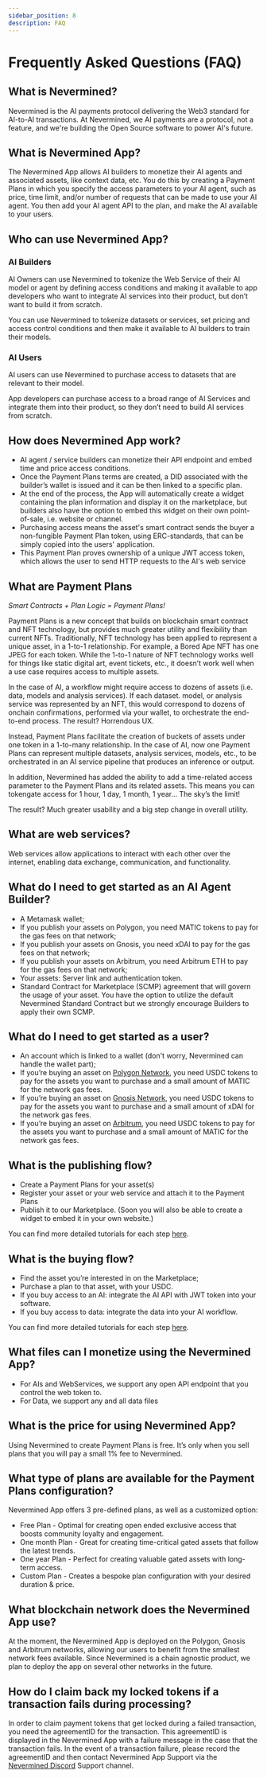 ```yaml
---
sidebar_position: 8 
description: FAQ
---
```


# Frequently Asked Questions (FAQ)

## What is Nevermined?

Nevermined is the AI payments protocol delivering the Web3 standard for AI-to-AI transactions. At Nevermined, we AI payments are a protocol, not a feature, and we're building the Open Source software to power AI's future.

## What is Nevermined App?

The Nevermined App allows AI builders to monetize their AI agents and associated assets, like context data, etc. You do this by creating a Payment Plans in which you specify the access parameters to your AI agent, such as price, time limit, and/or number of requests that can be made to use your AI agent. You then add your AI agent API to the plan, and make the AI available to your users.

## Who can use Nevermined App?

### AI Builders

AI Owners can use Nevermined to tokenize the Web Service of their AI model or agent by defining access conditions and making it available to app developers who want to integrate AI services into their product, but don’t want to build it from scratch.

You can use Nevermined to tokenize datasets or services, set pricing and access control conditions and then make it available to AI builders to train their models.

### AI Users

AI users can use Nevermined to purchase access to datasets that are relevant to their model.

App developers can purchase access to a broad range of AI Services and integrate them into their product, so they don’t need to build AI services from scratch.  

## How does Nevermined App work?

* AI agent / service builders can monetize their API endpoint and embed time and price access conditions.
* Once the Payment Plans terms are created, a DID associated with the builder’s wallet is issued and it can be then linked to a specific plan.
* At the end of the process, the App will automatically create a widget containing the plan information and display it on the marketplace, but builders also have the option to embed this widget on their own point-of-sale, i.e. website or channel.
* Purchasing access means the asset's smart contract sends the buyer a non-fungible Payment Plan token, using ERC-standards, that can be simply copied into the users' application.
* This Payment Plan proves ownership of a unique JWT access token, which allows the user to send HTTP requests to the AI's web service

## What are Payment Plans

*Smart Contracts + Plan Logic = Payment Plans!*

Payment Plans is a new concept that builds on blockchain smart contract and NFT technology, but provides much greater utility and flexibility than current NFTs. Traditionally, NFT technology has been applied to represent a unique asset, in a 1-to-1 relationship. For example, a Bored Ape NFT has one JPEG for each token. While the 1-to-1 nature of NFT technology works well for things like static digital art, event tickets, etc., it doesn’t work well when a use case requires access to multiple assets.

In the case of AI, a workflow might require access to dozens of assets (i.e. data, models and analysis services). If each dataset. model, or analysis service was represented by an NFT, this would correspond to dozens of onchain confirmations, performed via your wallet, to orchestrate the end-to-end process. The result? Horrendous UX.

Instead, Payment Plans facilitate the creation of buckets of assets under one token in a 1-to-many relationship. In the case of AI, now one Payment Plans can represent multiple datasets, analysis services, models, etc., to be orchestrated in an AI service pipeline that produces an inference or output.

In addition, Nevermined has added the ability to add a time-related access parameter to the Payment Plans and its related assets. This means you can tokengate access for 1 hour, 1 day, 1 month, 1 year… The sky’s the limit!

The result? Much greater usability and a big step change in overall utility.

## What are web services?

Web services allow applications to interact with each other over the internet, enabling data exchange, communication, and functionality.

## What do I need to get started as an AI Agent Builder?

* A Metamask wallet;
* If you publish your assets on Polygon, you need MATIC tokens to pay for the gas fees on that network;
* If you publish your assets on Gnosis, you need xDAI to pay for the gas fees on that network;
* If you publish your assets on Arbitrum, you need Arbitrum ETH to pay for the gas fees on that network;
* Your assets: Server link and authentication token.
* Standard Contract for Marketplace (SCMP) agreement that will govern the usage of your asset. You have the option to utilize the default Nevermined Standard Contract but we strongly encourage Builders to apply their own SCMP.

## What do I need to get started as a user?

* An account which is linked to a wallet (don't worry, Nevermined can handle the wallet part);
* If you’re buying an asset on [Polygon Network](https://matic.nevermined.app/), you need USDC tokens to pay for the assets you want to purchase and a small amount of MATIC for the network gas fees.
* If you’re buying an asset on [Gnosis Network](https://gnosis.nevermined.app/), you need USDC tokens to pay for the assets you want to purchase and a small amount of xDAI for the network gas fees.
* If you’re buying an asset on [Arbitrum](https://nevermined.app/), you need USDC tokens to pay for the assets you want to purchase and a small amount of MATIC for the network gas fees.

## What is the publishing flow?

* Create a Payment Plans for your asset(s)
* Register your asset or your web service and attach it to the Payment Plans
* Publish it to our Marketplace. (Soon you will also be able to create a widget to embed it in your own website.)

You can find more detailed tutorials for each step [here](../tutorials/).

## What is the buying flow?

* Find the asset you’re interested in on the Marketplace;
* Purchase a plan to that asset, with your USDC.
* If you buy access to an AI: integrate the AI API with JWT token into your software.
* If you buy access to data: integrate the data into your AI workflow.

You can find more detailed tutorials for each step [here](../tutorials/).

## What files can I monetize using the Nevermined App?

* For AIs and WebServices, we support any open API endpoint that you control the web token to.
* For Data, we support any and all data files

## What is the price for using Nevermined App?

Using Nevermined to create Payment Plans is free. It’s only when you sell plans that you will pay a small 1% fee to Nevermined.

## What type of plans are available for the Payment Plans configuration?

Nevermined App offers 3 pre-defined plans, as well as a customized option:

* Free Plan - Optimal for creating open ended exclusive access that boosts community loyalty and engagement.
* One month Plan - Great for creating time-critical gated assets that follow the latest trends.
* One year Plan - Perfect for creating valuable gated assets with long-term access.
* Custom Plan - Creates a bespoke plan configuration with your desired duration & price.

## What blockchain network does the Nevermined App use?

At the moment, the Nevermined App is deployed on the Polygon, Gnosis and Arbitrum networks, allowing our users to benefit from the smallest network fees available. Since Nevermined is a chain agnostic product, we plan to deploy the app on several other networks in the future.

## How do I claim back my locked tokens if a transaction fails during processing?

In order to claim payment tokens that get locked during a failed transaction, you need the agreementID for the transaction. This agreementID is displayed in the Nevermined App with a failure message in the case that the transaction fails. In the event of a transaction failure, please record the agreementID and then contact Nevermined App Support via the [Nevermined Discord](https://discord.com/invite/GZju2qScKq) Support channel.
